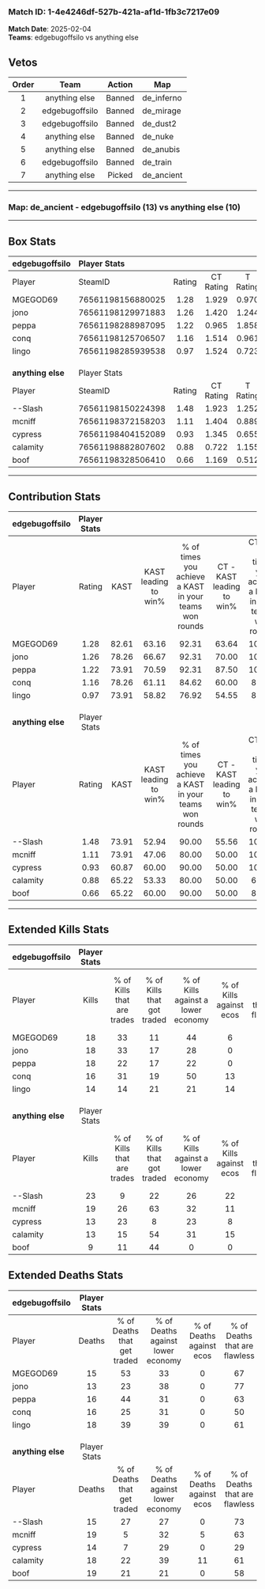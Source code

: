 ### Match ID: 1-4e4246df-527b-421a-af1d-1fb3c7217e09  
**Match Date**: 2025-02-04  
**Teams**: edgebugoffsilo vs anything else  

## Vetos  

| Order | Team | Action | Map |
| :---: | :--: | :----: | --- |
| 1 | anything else | Banned | de_inferno |
| 2 | edgebugoffsilo | Banned | de_mirage |
| 3 | edgebugoffsilo | Banned | de_dust2 |
| 4 | anything else | Banned | de_nuke |
| 5 | anything else | Banned | de_anubis |
| 6 | edgebugoffsilo | Banned | de_train |
| 7 | anything else | Picked | de_ancient |

---  

### **Map**: de_ancient - edgebugoffsilo (13) vs anything else (10)  
---  

## Box Stats  

| **edgebugoffsilo** | Player Stats      |        |           |          |       |       |       |         |        |      |     |
| :- | :- | :-: | :-: | :-: | :-: | :-: | :-: | :-: | :-: | :-: | :-: |
| Player             | SteamID           | Rating | CT Rating | T Rating | KAST  |  ADR  | Kills | Assists | Deaths | K/D  | HS% |
| MGEGOD69           | 76561198156880025 |  1.28  |   1.929   |  0.970   | 82.61 | 82.9  |  18   |    4    |   15   | 1.20 | 27  |
| jono               | 76561198129971883 |  1.26  |   1.420   |  1.244   | 78.26 | 71.8  |  18   |    4    |   13   | 1.38 | 50  |
| peppa              | 76561198288987095 |  1.22  |   0.965   |  1.858   | 73.91 | 86.2  |  18   |    9    |   16   | 1.13 | 72  |
| conq               | 76561198125706507 |  1.16  |   1.514   |  0.961   | 78.26 | 83.6  |  16   |    6    |   16   | 1.00 | 50  |
| Iingo              | 76561198285939538 |  0.97  |   1.524   |  0.723   | 73.91 | 68.0  |  14   |    9    |   18   | 0.78 | 64  |
|                    |                   |        |           |          |       |       |       |         |        |      |     |
|                    |                   |        |           |          |       |       |       |         |        |      |     |
|                    |                   |        |           |          |       |       |       |         |        |      |     |
| **anything else**  | Player Stats      |        |           |          |       |       |       |         |        |      |     |
| Player             | SteamID           | Rating | CT Rating | T Rating | KAST  |  ADR  | Kills | Assists | Deaths | K/D  | HS% |
| --Slash            | 76561198150224398 |  1.48  |   1.923   |  1.252   | 73.91 | 106.3 |  23   |    5    |   15   | 1.53 | 34  |
| mcniff             | 76561198372158203 |  1.11  |   1.404   |  0.889   | 73.91 | 68.4  |  19   |    4    |   19   | 1.00 | 42  |
| cypress            | 76561198404152089 |  0.93  |   1.345   |  0.655   | 60.87 | 73.2  |  13   |    6    |   14   | 0.93 | 30  |
| calamity           | 76561198882807602 |  0.88  |   0.722   |  1.155   | 65.22 | 76.0  |  13   |    6    |   18   | 0.72 | 53  |
| boof               | 76561198328506410 |  0.66  |   1.169   |  0.512   | 65.22 | 59.4  |   9   |    7    |   19   | 0.47 | 77  |
---  

## Contribution Stats  

| **edgebugoffsilo** | Player Stats |       |                      |                                                        |                           |                                                             |                          |                                                            |
| :- | :-: | :-: | :-: | :-: | :-: | :-: | :-: | :-: |
| Player             |    Rating    | KAST  | KAST leading to win% | % of times you achieve a KAST in your teams won rounds | CT - KAST leading to win% | CT - % of times you achieve a KAST in your teams won rounds | T - KAST leading to win% | T - % of times you achieve a KAST in your teams won rounds |
| MGEGOD69           |     1.28     | 82.61 |        63.16         |                         92.31                          |           63.64           |                           100.00                            |          62.50           |                           83.33                            |
| jono               |     1.26     | 78.26 |        66.67         |                         92.31                          |           70.00           |                           100.00                            |          62.50           |                           83.33                            |
| peppa              |     1.22     | 73.91 |        70.59         |                         92.31                          |           87.50           |                           100.00                            |          55.56           |                           83.33                            |
| conq               |     1.16     | 78.26 |        61.11         |                         84.62                          |           60.00           |                            85.71                            |          62.50           |                           83.33                            |
| Iingo              |     0.97     | 73.91 |        58.82         |                         76.92                          |           54.55           |                            85.71                            |          66.67           |                           66.67                            |
|                    |              |       |                      |                                                        |                           |                                                             |                          |                                                            |
|                    |              |       |                      |                                                        |                           |                                                             |                          |                                                            |
|                    |              |       |                      |                                                        |                           |                                                             |                          |                                                            |
| **anything else**  | Player Stats |       |                      |                                                        |                           |                                                             |                          |                                                            |
| Player             |    Rating    | KAST  | KAST leading to win% | % of times you achieve a KAST in your teams won rounds | CT - KAST leading to win% | CT - % of times you achieve a KAST in your teams won rounds | T - KAST leading to win% | T - % of times you achieve a KAST in your teams won rounds |
| --Slash            |     1.48     | 73.91 |        52.94         |                         90.00                          |           55.56           |                           100.00                            |          50.00           |                           80.00                            |
| mcniff             |     1.11     | 73.91 |        47.06         |                         80.00                          |           50.00           |                           100.00                            |          42.86           |                           60.00                            |
| cypress            |     0.93     | 60.87 |        60.00         |                         90.00                          |           50.00           |                           100.00                            |          80.00           |                           80.00                            |
| calamity           |     0.88     | 65.22 |        53.33         |                         80.00                          |           50.00           |                            60.00                            |          55.56           |                           100.00                           |
| boof               |     0.66     | 65.22 |        60.00         |                         90.00                          |           50.00           |                            80.00                            |          71.43           |                           100.00                           |
---  

## Extended Kills Stats  

| **edgebugoffsilo** | Player Stats |                            |                            |                                    |                         |                              |                                 |                                       |                    |           |
| :- | :-: | :-: | :-: | :-: | :-: | :-: | :-: | :-: | :-: | :-: |
| Player             |    Kills     | % of Kills that are trades | % of Kills that got traded | % of Kills against a lower economy | % of Kills against ecos | % of Kills that are flawless | % of Kills that are close duels | % of Kills that are assisted by flash | Pistol Round Kills | AWP Kills |
| MGEGOD69           |      18      |             33             |             11             |                 44                 |            6            |              61              |                6                |                   6                   |         4          |     0     |
| jono               |      18      |             33             |             17             |                 28                 |            0            |              56              |               11                |                   0                   |         0          |     0     |
| peppa              |      18      |             22             |             17             |                 22                 |            0            |              56              |               17                |                   6                   |         0          |     1     |
| conq               |      16      |             31             |             19             |                 50                 |           13            |              50              |               13                |                   0                   |         0          |     2     |
| Iingo              |      14      |             14             |             21             |                 21                 |           14            |              57              |                0                |                   7                   |         0          |     4     |
|                    |              |                            |                            |                                    |                         |                              |                                 |                                       |                    |           |
|                    |              |                            |                            |                                    |                         |                              |                                 |                                       |                    |           |
|                    |              |                            |                            |                                    |                         |                              |                                 |                                       |                    |           |
| **anything else**  | Player Stats |                            |                            |                                    |                         |                              |                                 |                                       |                    |           |
| Player             |    Kills     | % of Kills that are trades | % of Kills that got traded | % of Kills against a lower economy | % of Kills against ecos | % of Kills that are flawless | % of Kills that are close duels | % of Kills that are assisted by flash | Pistol Round Kills | AWP Kills |
| --Slash            |      23      |             9              |             22             |                 26                 |           22            |              61              |                9                |                  13                   |         1          |     2     |
| mcniff             |      19      |             26             |             63             |                 32                 |           11            |              58              |               11                |                   5                   |         0          |     6     |
| cypress            |      13      |             23             |             8              |                 23                 |            8            |              62              |                0                |                   0                   |         0          |     1     |
| calamity           |      13      |             15             |             54             |                 31                 |           15            |              69              |                0                |                   0                   |         0          |     1     |
| boof               |      9       |             11             |             44             |                 0                  |            0            |              89              |                0                |                   0                   |         0          |     0     |
## Extended Deaths Stats  

| **edgebugoffsilo** | Player Stats |                             |                                   |                          |                               |                            |                           |               |
| :- | :-: | :-: | :-: | :-: | :-: | :-: | :-: | :-: |
| Player             |    Deaths    | % of Deaths that get traded | % of Deaths against lower economy | % of Deaths against ecos | % of Deaths that are flawless | % of Deaths that are close | % of Deaths while blinded | Deaths to AWP |
| MGEGOD69           |      15      |             53              |                33                 |            0             |              67               |             13             |             7             |       0       |
| jono               |      13      |             23              |                38                 |            0             |              77               |             0              |             8             |       0       |
| peppa              |      16      |             44              |                31                 |            0             |              63               |             6              |             0             |       0       |
| conq               |      16      |             25              |                31                 |            0             |              50               |             6              |             0             |       0       |
| Iingo              |      18      |             39              |                39                 |            0             |              61               |             0              |            11             |       1       |
|                    |              |                             |                                   |                          |                               |                            |                           |               |
|                    |              |                             |                                   |                          |                               |                            |                           |               |
|                    |              |                             |                                   |                          |                               |                            |                           |               |
| **anything else**  | Player Stats |                             |                                   |                          |                               |                            |                           |               |
| Player             |    Deaths    | % of Deaths that get traded | % of Deaths against lower economy | % of Deaths against ecos | % of Deaths that are flawless | % of Deaths that are close | % of Deaths while blinded | Deaths to AWP |
| --Slash            |      15      |             27              |                27                 |            0             |              73               |             0              |            13             |       0       |
| mcniff             |      19      |              5              |                32                 |            5             |              63               |             5              |             0             |       2       |
| cypress            |      14      |              7              |                29                 |            0             |              29               |             14             |             7             |       0       |
| calamity           |      18      |             22              |                39                 |            11            |              61               |             11             |             0             |       1       |
| boof               |      19      |             21              |                21                 |            0             |              58               |             16             |             0             |       1       |
